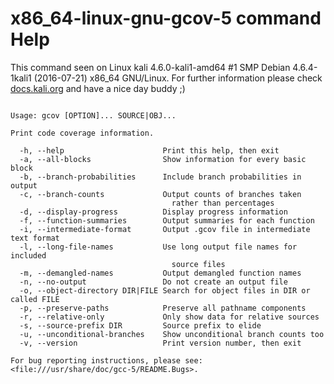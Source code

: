 # x86_64-linux-gnu-gcov-5 command Help
 
 This command seen on Linux kali 4.6.0-kali1-amd64 #1 SMP Debian 4.6.4-1kali1 (2016-07-21) x86_64 GNU/Linux. For further information please check [docs.kali.org](docs.kali.org) and have a nice day buddy ;) 

~~~

Usage: gcov [OPTION]... SOURCE|OBJ...

Print code coverage information.

  -h, --help                      Print this help, then exit
  -a, --all-blocks                Show information for every basic block
  -b, --branch-probabilities      Include branch probabilities in output
  -c, --branch-counts             Output counts of branches taken
                                    rather than percentages
  -d, --display-progress          Display progress information
  -f, --function-summaries        Output summaries for each function
  -i, --intermediate-format       Output .gcov file in intermediate text format
  -l, --long-file-names           Use long output file names for included
                                    source files
  -m, --demangled-names           Output demangled function names
  -n, --no-output                 Do not create an output file
  -o, --object-directory DIR|FILE Search for object files in DIR or called FILE
  -p, --preserve-paths            Preserve all pathname components
  -r, --relative-only             Only show data for relative sources
  -s, --source-prefix DIR         Source prefix to elide
  -u, --unconditional-branches    Show unconditional branch counts too
  -v, --version                   Print version number, then exit

For bug reporting instructions, please see:
<file:///usr/share/doc/gcc-5/README.Bugs>.

~~~
